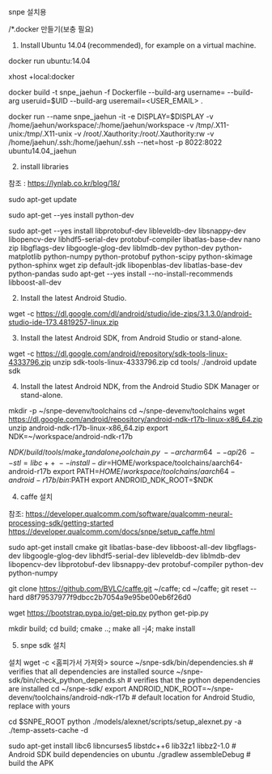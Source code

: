 snpe 설치용

/*.docker 만들기(보충 필요)



1. Install Ubuntu 14.04 (recommended), for example on a virtual machine.

docker run ubuntu:14.04

xhost +local:docker

docker build -t snpe_jaehun  -f Dockerfile --build-arg username=<USERNAME> --build-arg useruid=$UID --build-arg useremail=<USER_EMAIL> .

docker run --name snpe_jaehun  -it -e DISPLAY=$DISPLAY -v /home/jaehun/workspace/:/home/jaehun/workspace -v /tmp/.X11-unix:/tmp/.X11-unix -v /root/.Xauthority:/root/.Xauthority:rw -v /home/jaehun/.ssh:/home/jaehun/.ssh --net=host -p 8022:8022 ubuntu14.04_jaehun


2. install libraries

참조 : https://lynlab.co.kr/blog/18/

sudo apt-get update

sudo apt-get --yes install python-dev

sudo apt-get --yes install libprotobuf-dev libleveldb-dev libsnappy-dev libopencv-dev libhdf5-serial-dev protobuf-compiler libatlas-base-dev nano zip libgflags-dev libgoogle-glog-dev liblmdb-dev python-dev python-matplotlib python-numpy python-protobuf python-scipy python-skimage python-sphinx wget zip default-jdk libopenblas-dev libatlas-base-dev python-pandas
sudo apt-get --yes install --no-install-recommends libboost-all-dev 


2. Install the latest Android Studio.

wget -c https://dl.google.com/dl/android/studio/ide-zips/3.1.3.0/android-studio-ide-173.4819257-linux.zip

3. Install the latest Android SDK, from Android Studio or stand-alone.

wget -c https://dl.google.com/android/repository/sdk-tools-linux-4333796.zip
unzip sdk-tools-linux-4333796.zip
cd tools/
./android update sdk

4. Install the latest Android NDK, from the Android Studio SDK Manager or stand-alone.

mkdir -p ~/snpe-devenv/toolchains
cd ~/snpe-devenv/toolchains
wget https://dl.google.com/android/repository/android-ndk-r17b-linux-x86_64.zip
unzip android-ndk-r17b-linux-x86_64.zip
export NDK=~/workspace/android-ndk-r17b

$NDK/build/tools/make_standalone_toolchain.py \
    --arch arm64 \
    --api 26 \
    --stl=libc++ \
    --install-dir=$HOME/workspace/toolchains/aarch64-android-r17b
export PATH=$HOME/workspace/toolchains/aarch64-android-r17b/bin:$PATH
export ANDROID_NDK_ROOT=$NDK

4. caffe 설치

참조: https://developer.qualcomm.com/software/qualcomm-neural-processing-sdk/getting-started
      https://developer.qualcomm.com/docs/snpe/setup_caffe.html

sudo apt-get install cmake git libatlas-base-dev libboost-all-dev libgflags-dev libgoogle-glog-dev libhdf5-serial-dev libleveldb-dev liblmdb-dev libopencv-dev libprotobuf-dev libsnappy-dev protobuf-compiler python-dev python-numpy

git clone https://github.com/BVLC/caffe.git ~/caffe; cd ~/caffe; git reset --hard d8f79537977f9dbcc2b7054a9e95be00eb6f26d0

wget https://bootstrap.pypa.io/get-pip.py
python get-pip.py

mkdir build; cd build; cmake ..; make all -j4; make install

5. snpe sdk 설치

설치 wget -c <홈피가서 가져와>
source ~/snpe-sdk/bin/dependencies.sh # verifies that all dependencies are installed
source ~/snpe-sdk/bin/check_python_depends.sh # verifies that the python dependencies are installed
cd ~/snpe-sdk/ 
export ANDROID_NDK_ROOT=~/snpe-devenv/toolchains/android-ndk-r17b # default location for Android Studio, replace with yours 

cd $SNPE_ROOT 
python ./models/alexnet/scripts/setup_alexnet.py -a ./temp-assets-cache -d


sudo apt-get install libc6 libncurses5 libstdc++6 lib32z1 libbz2-1.0 # Android SDK build dependencies on ubuntu 
./gradlew assembleDebug # build the APK

